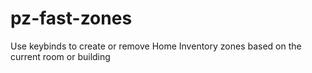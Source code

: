 # pz-fast-zones
Use keybinds to create or remove Home Inventory zones based on the current room or building
